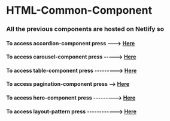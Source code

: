 # HTML-Common-Component


### All the previous components are hosted on Netlify so
#### To access accordion-component press ---> [Here](https://html-accordion-component-maes.netlify.app/)
#### To access carousel-component press -----> [Here](https://html-carousel-component-maes.netlify.app/)
#### To access table-component press ---------> [Here](https://html-table-component-maes.netlify.app/)
#### To access pagination-component press --> [Here](https://html-pagination-component-maes.netlify.app/)
#### To access hero-component press ---------> [Here](https://html-hero-component-maes.netlify.app/)
#### To access layout-pattern press ------------> [Here](https://html-layout-component-maes.netlify.app/)
